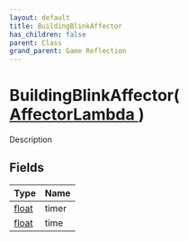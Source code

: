```yaml
---
layout: default
title: BuildingBlinkAffector
has_children: false
parent: Class
grand_parent: Game Reflection
---
```

# BuildingBlinkAffector( [ AffectorLambda ](/docs/game-reflection/classes/affector_lambda) )
Description 

## Fields

| Type | Name |
|:-------------|:--------------|
| [float](/docs/game-reflection/components/float) | timer |
| [float](/docs/game-reflection/components/float) | time |

